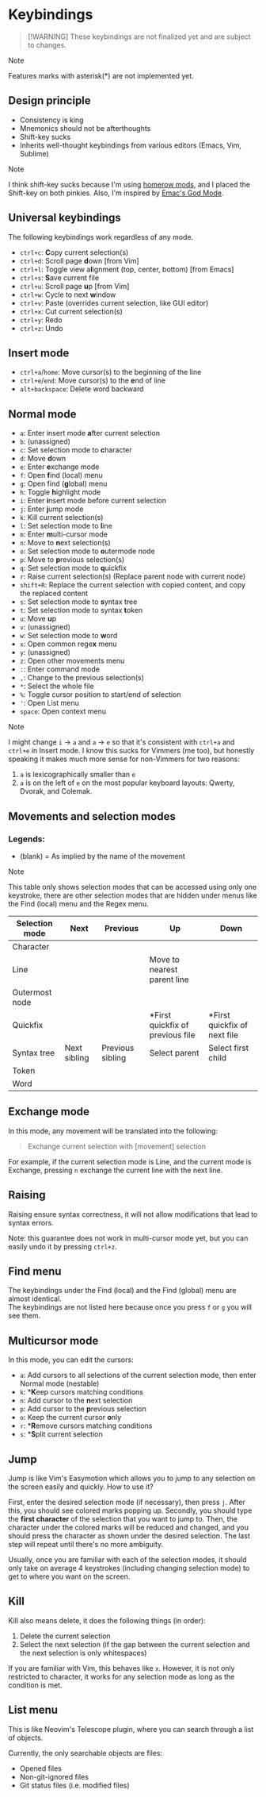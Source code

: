 # Keybindings
>  [!WARNING]
> These keybindings are not finalized yet and are subject to changes.

> [!NOTE] 
> Features marks with asterisk(*) are not implemented yet.

## Design principle
- Consistency is king 
- Mnemonics should not be afterthoughts
- Shift-key sucks 
- Inherits well-thought keybindings from various editors (Emacs, Vim, Sublime)

> [!NOTE] 
> I think shift-key sucks because I'm using [homerow mods](https://precondition.github.io/home-row-mods), and I placed the Shift-key on both pinkies. Also, I'm inspired by [Emac's God Mode](https://github.com/emacsorphanage/god-mode).

## Universal keybindings
The following keybindings work regardless of any mode. 


- `ctrl+c`: **C**opy current selection(s)
- `ctrl+d`: Scroll page **d**own [from Vim]
- `ctrl+l`: Toggle view a**l**ignment (top, center, bottom) [from Emacs]
- `ctrl+s`: **S**ave current file
- `ctrl+u`: Scroll page **u**p [from Vim]
- `ctrl+w`: Cycle to next **w**indow
- `ctrl+v`: Paste (overrides current selection, like GUI editor)
- `ctrl+x`: Cut current selection(s)
- `ctrl+y`: Redo
- `ctrl+z`: Undo

## Insert mode
- `ctrl+a`/`home`: Move cursor(s) to the beginning of the line
- `ctrl+e`/`end`: Move cursor(s) to the **e**nd of line
- `alt+backspace`: Delete word backward

## Normal mode
- `a`: Enter insert mode **a**fter current selection
- `b`:  (unassigned)
- `c`: Set selection mode to **c**haracter
- `d`: Move **d**own
- `e`: Enter **e**xchange  mode
- `f`: Open **f**ind (local) menu
- `g`: Open find (**g**lobal) menu
- `h`: Toggle **h**ighlight mode
- `i`: Enter **i**nsert mode before current selection
- `j`: Enter **j**ump mode
- `k`: Kill current selection(s)
- `l`: Set selection mode to **l**ine
- `m`: Enter **m**ulti-cursor mode
- `n`: Move to **n**ext selection(s)
- `o`: Set selection mode to **o**utermode node
- `p`: Move to **p**revious selection(s)
- `q`: Set selection mode to **q**uickfix
- `r`: Raise current selection(s) (Replace parent node with current node)
- `shift+R`: Replace the current selection with copied content, and copy the replaced content
- `s`: Set selection mode to **s**yntax tree
- `t`: Set selection mode to syntax **t**oken
- `u`: Move **u**p
- `v`: (unassigned)
- `w`: Set selection mode to **w**ord
- `x`: Open common rege**x** menu
- `y`: (unassigned)
- `z`: Open other movements menu
- `:`: Enter command mode
- `,`: Change to the previous selection(s)
- `*`: Select the whole file
- `%`: Toggle cursor position to start/end of selection
- `'`: Open List menu
- `space`: Open context menu

> [!NOTE] 
> I might change `i` -> `a` and `a` -> `e` so that it's consistent with `ctrl+a` and `ctrl+e` in Insert mode. I know this sucks for Vimmers (me too), but honestly speaking it makes much more sense for non-Vimmers for two reasons:
> 1. `a` is lexicographically smaller than `e`
> 2. `a` is on the left of `e` on the most popular keyboard layouts: Qwerty, Dvorak, and Colemak.

## Movements and selection modes
### Legends:
- (blank) = As implied by the name of the movement

> [!NOTE] 
> This table only shows selection modes that can be accessed using only one keystroke, there are other selection modes that are hidden under menus like the Find (local) menu and the Regex menu.

| Selection mode | Next | Previous | Up | Down |   
|--|--|--|--|--|   
| Character | | | |
| Line | | | Move to nearest parent line |
| Outermost node | | | |
| Quickfix | | | *First quickfix of previous file | *First quickfix of next file
| Syntax tree | Next sibling | Previous sibling | Select parent | Select first child
| Token | | | |
|Word | | | |

## Exchange mode
In this mode, any movement will be translated into the following:
> Exchange current selection with [movement] selection

For example, if the current selection mode is Line, and the current mode is Exchange, pressing `n` exchange the current line with the next line.

## Raising
Raising ensure syntax correctness, it will not allow modifications that lead to syntax errors.

Note: this guarantee does not work in multi-cursor mode yet, but you can easily undo it by pressing `ctrl+z`.

## Find menu
The keybindings under the Find (local) and the Find (global) menu are almost identical.  
The keybindings are not listed here because once you press `f` or `g` you will see them.

## Multicursor mode
In this mode, you can edit the cursors:
- `a`: Add cursors to all selections of the current selection mode, then enter Normal mode (nestable)
- `k`: ***K**eep cursors matching conditions
- `n`: Add cursor to the **n**ext selection
- `p`: Add cursor to the **p**revious selection
- `o`: Keep the current cursor **o**nly
- `r`: ***R**emove cursors matching conditions
- `s`: ***S**plit current selection



## Jump
Jump is like Vim's Easymotion which allows you to jump to any selection on the screen easily and quickly. How to use it?

First, enter the desired selection mode (if necessary), then press `j`. 
After this, you should see colored marks popping up.
Secondly, you should type the **first character** of the selection that you want to jump to.
Then, the character under the colored marks will be reduced and changed, and you should press the character as shown under the desired selection. 
The last step will repeat until there's no more ambiguity.

Usually, once you are familiar with each of the selection modes, it should only take on average 4 keystrokes (including changing selection mode) to get to where you want on the screen.

## Kill
Kill also means delete, it does the following things (in order):
1. Delete the current selection
2. Select the next selection (if the gap between the current selection and the next selection is only whitespaces)

If you are familiar with Vim, this behaves like `x`. However, it is not only restricted to character, it works for any selection mode as long as the condition is met.

## List menu
This is like Neovim's Telescope plugin, where you can search through a list of objects.

Currently, the only searchable objects are files:

- Opened files
- Non-git-ignored files
- Git status files (i.e. modified files) 
